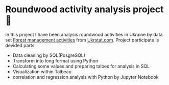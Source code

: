 # Roundwood activity analysis project :deciduous_tree:
In this project I have been analysis roundwood activities in Ukraine by data set [Forest management activities](https://stat.gov.ua/en/datasets/forest-management-activities) from [Ukrstat.com](https://stat.gov.ua/en). 
Project participate is devided parts: 
- Data cleaning by SQL(PosgreSQL)
- Transform into long format using Python
- Calculating some values and preparing talbes for analysis in SQL
- Visualization within Talbeau
- correlation and regression analysis with Python by Jupyter Notebook

